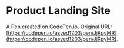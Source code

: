 # Product Landing Site

A Pen created on CodePen.io. Original URL: [https://codepen.io/asyed1203/pen/JjRpyMR](https://codepen.io/asyed1203/pen/JjRpyMR).


